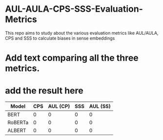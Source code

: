 # AUL-AULA-CPS-SSS-Evaluation-Metrics
This repo aims to study about the various evaluation metrics like AUL/AULA, CPS and SSS to calculate biases in sense embeddings 


# Add text comparing all the three metrics.


#  add the result here

| Model   | CPS  | AUL (CP) | SSS  | AUL (SS) |
|---------|------|----------|------|----------|
| BERT    | 0 | 0        | 0    | 0        |
| RoBERTa | 0 | 0        | 0    | 0        |
| ALBERT  | 0    | 0        | 0    | 0        |


